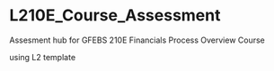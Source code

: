 # L210E_Course_Assessment
Assesment hub for GFEBS 210E Financials Process Overview Course

using L2 template

